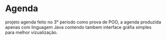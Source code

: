 # Agenda
projeto agenda feito no 3° período como prova de POO, a agenda produzida apenas com linguagem Java
contendo tambem interface gráfia simples para melhor vizualização.
